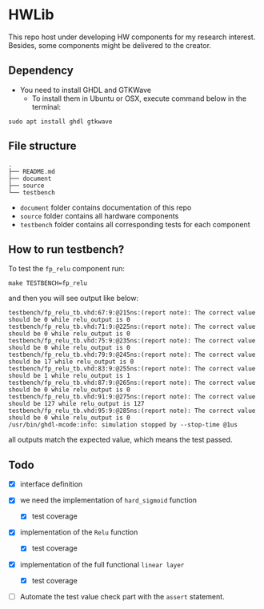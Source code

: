 # HWLib
This repo host under developing HW components for my research interest. Besides, some components might be delivered to the creator.

## Dependency
- You need to install GHDL and GTKWave
  - To install them in Ubuntu or OSX, execute command below in the terminal:

```
sudo apt install ghdl gtkwave 
```

## File structure
```
.
├── README.md
├── document
├── source
└── testbench
```
- `document` folder contains documentation of this repo
- `source` folder contains all hardware components
- `testbench` folder contains all corresponding tests for each component

## How to run testbench?
To test the `fp_relu` component run:
```
make TESTBENCH=fp_relu
```
and then you will see output like below:
```
testbench/fp_relu_tb.vhd:67:9:@215ns:(report note): The correct value should be 0 while relu_output is 0
testbench/fp_relu_tb.vhd:71:9:@225ns:(report note): The correct value should be 0 while relu_output is 0
testbench/fp_relu_tb.vhd:75:9:@235ns:(report note): The correct value should be 0 while relu_output is 0
testbench/fp_relu_tb.vhd:79:9:@245ns:(report note): The correct value should be 17 while relu_output is 0
testbench/fp_relu_tb.vhd:83:9:@255ns:(report note): The correct value should be 1 while relu_output is 1
testbench/fp_relu_tb.vhd:87:9:@265ns:(report note): The correct value should be 0 while relu_output is 0
testbench/fp_relu_tb.vhd:91:9:@275ns:(report note): The correct value should be 127 while relu_output is 127
testbench/fp_relu_tb.vhd:95:9:@285ns:(report note): The correct value should be 0 while relu_output is 0
/usr/bin/ghdl-mcode:info: simulation stopped by --stop-time @1us
```
all outputs match the expected value, which means the test passed.

## Todo

- [x] interface definition
- [x] we need the implementation of `hard_sigmoid` function
	- [x] test coverage
- [x] implementation of the `Relu` function
	- [x] test coverage
- [x] implementation of the full functional `linear layer`
	- [x] test coverage
- [ ] Automate the test value check part with the `assert` statement.

